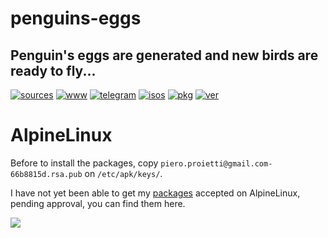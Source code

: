 penguins-eggs
=============

## Penguin&#39;s eggs are generated and new birds are ready to fly...
[![sources](https://img.shields.io/badge/github-sources-cyan)](https://github.com/pieroproietti/penguins-eggs)
[![www](https://img.shields.io/badge/www-blog-cyan)](https://penguins-eggs.net)
[![telegram](https://img.shields.io/badge/telegram-group-cyan)](https://t.me/penguins_eggs)
[![isos](https://img.shields.io/badge/images-ISO-blue)](https://sourceforge.net/projects/penguins-eggs/files/ISOS)
[![pkg](https://img.shields.io/badge/packages-bin-blue)](https://sourceforge.net/projects/penguins-eggs/files/Packages)
[![ver](https://img.shields.io/npm/v/penguins-eggs.svg)](https://npmjs.org/package/penguins-eggs)

# AlpineLinux

Before to install the packages, copy `piero.proietti@gmail.com-66b8815d.rsa.pub` on `/etc/apk/keys/`.

I have not yet been able to get my [packages](https://gitlab.alpinelinux.org/pieroproietti/aports/) accepted on AlpineLinux, pending approval, you can find them here.


![](https://www.alpinelinux.org/alpinelinux-logo.svg)
